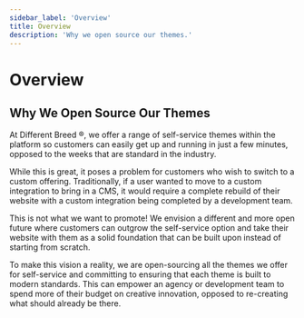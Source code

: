 ```yaml
---
sidebar_label: 'Overview'
title: Overview
description: 'Why we open source our themes.'
---
```


# Overview

## Why We Open Source Our Themes

At Different Breed ®, we offer a range of self-service themes within the platform so customers can easily get up and running in just a few minutes, opposed to the weeks that are standard in the industry.

While this is great, it poses a problem for customers who wish to switch to a custom offering. Traditionally, if a user wanted to move to a custom integration to bring in a CMS, it would require a complete rebuild of their website with a custom integration being completed by a development team.

This is not what we want to promote! We envision a different and more open future where customers can outgrow the self-service option and take their website with them as a solid foundation that can be built upon instead of starting from scratch.

To make this vision a reality, we are open-sourcing all the themes we offer for self-service and committing to ensuring that each theme is built to modern standards. This can empower an agency or development team to spend more of their budget on creative innovation, opposed to re-creating what should already be there.
